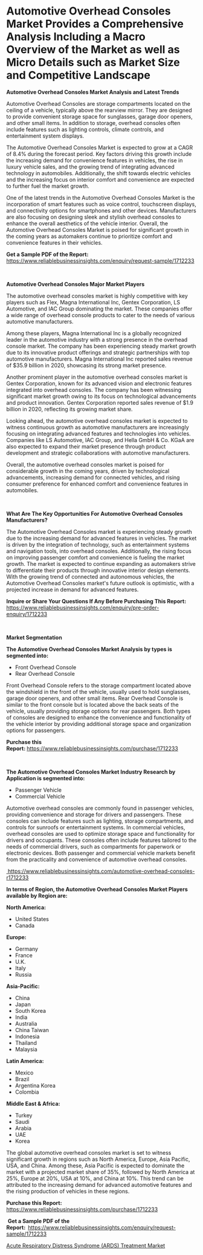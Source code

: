 <p><h1>Automotive Overhead Consoles Market Provides a Comprehensive Analysis Including a Macro Overview of the Market as well as Micro Details such as Market Size and Competitive Landscape</h1></p><p><strong>Automotive Overhead Consoles Market Analysis and Latest Trends</strong></p>
<p><p>Automotive Overhead Consoles are storage compartments located on the ceiling of a vehicle, typically above the rearview mirror. They are designed to provide convenient storage space for sunglasses, garage door openers, and other small items. In addition to storage, overhead consoles often include features such as lighting controls, climate controls, and entertainment system displays.</p><p>The Automotive Overhead Consoles Market is expected to grow at a CAGR of 8.4% during the forecast period. Key factors driving this growth include the increasing demand for convenience features in vehicles, the rise in luxury vehicle sales, and the growing trend of integrating advanced technology in automobiles. Additionally, the shift towards electric vehicles and the increasing focus on interior comfort and convenience are expected to further fuel the market growth.</p><p>One of the latest trends in the Automotive Overhead Consoles Market is the incorporation of smart features such as voice control, touchscreen displays, and connectivity options for smartphones and other devices. Manufacturers are also focusing on designing sleek and stylish overhead consoles to enhance the overall aesthetics of the vehicle interior. Overall, the Automotive Overhead Consoles Market is poised for significant growth in the coming years as automakers continue to prioritize comfort and convenience features in their vehicles.</p></p>
<p><strong>Get a Sample PDF of the Report:&nbsp;</strong> <a href="https://www.reliablebusinessinsights.com/enquiry/request-sample/1712233">https://www.reliablebusinessinsights.com/enquiry/request-sample/1712233</a></p>
<p>&nbsp;</p>
<p><strong>Automotive Overhead Consoles Major Market Players</strong></p>
<p><p>The automotive overhead consoles market is highly competitive with key players such as Flex, Magna International Inc, Gentex Corporation, LS Automotive, and IAC Group dominating the market. These companies offer a wide range of overhead console products to cater to the needs of various automotive manufacturers.</p><p>Among these players, Magna International Inc is a globally recognized leader in the automotive industry with a strong presence in the overhead console market. The company has been experiencing steady market growth due to its innovative product offerings and strategic partnerships with top automotive manufacturers. Magna International Inc reported sales revenue of $35.9 billion in 2020, showcasing its strong market presence.</p><p>Another prominent player in the automotive overhead consoles market is Gentex Corporation, known for its advanced vision and electronic features integrated into overhead consoles. The company has been witnessing significant market growth owing to its focus on technological advancements and product innovation. Gentex Corporation reported sales revenue of $1.9 billion in 2020, reflecting its growing market share.</p><p>Looking ahead, the automotive overhead consoles market is expected to witness continuous growth as automotive manufacturers are increasingly focusing on integrating advanced features and technologies into vehicles. Companies like LS Automotive, IAC Group, and Hella GmbH & Co. KGaA are also expected to expand their market presence through product development and strategic collaborations with automotive manufacturers.</p><p>Overall, the automotive overhead consoles market is poised for considerable growth in the coming years, driven by technological advancements, increasing demand for connected vehicles, and rising consumer preference for enhanced comfort and convenience features in automobiles.</p></p>
<p>&nbsp;</p>
<p><strong>What Are The Key Opportunities For Automotive Overhead Consoles Manufacturers?</strong></p>
<p><p>The Automotive Overhead Consoles market is experiencing steady growth due to the increasing demand for advanced features in vehicles. The market is driven by the integration of technology, such as entertainment systems and navigation tools, into overhead consoles. Additionally, the rising focus on improving passenger comfort and convenience is fueling the market growth. The market is expected to continue expanding as automakers strive to differentiate their products through innovative interior design elements. With the growing trend of connected and autonomous vehicles, the Automotive Overhead Consoles market's future outlook is optimistic, with a projected increase in demand for advanced features.</p></p>
<p><strong>Inquire or Share Your Questions If Any Before Purchasing This Report:</strong> <a href="https://www.reliablebusinessinsights.com/enquiry/pre-order-enquiry/1712233">https://www.reliablebusinessinsights.com/enquiry/pre-order-enquiry/1712233</a></p>
<p>&nbsp;</p>
<p><strong>Market Segmentation</strong></p>
<p><strong>The Automotive Overhead Consoles Market Analysis by types is segmented into:</strong></p>
<p><ul><li>Front Overhead Console</li><li>Rear Overhead Console</li></ul></p>
<p><p>Front Overhead Console refers to the storage compartment located above the windshield in the front of the vehicle, usually used to hold sunglasses, garage door openers, and other small items. Rear Overhead Console is similar to the front console but is located above the back seats of the vehicle, usually providing storage options for rear passengers. Both types of consoles are designed to enhance the convenience and functionality of the vehicle interior by providing additional storage space and organization options for passengers.</p></p>
<p><strong>Purchase this Report:&nbsp;</strong><a href="https://www.reliablebusinessinsights.com/purchase/1712233">https://www.reliablebusinessinsights.com/purchase/1712233</a></p>
<p>&nbsp;</p>
<p><strong>The Automotive Overhead Consoles Market Industry Research by Application is segmented into:</strong></p>
<p><ul><li>Passenger Vehicle</li><li>Commercial Vehicle</li></ul></p>
<p><p>Automotive overhead consoles are commonly found in passenger vehicles, providing convenience and storage for drivers and passengers. These consoles can include features such as lighting, storage compartments, and controls for sunroofs or entertainment systems. In commercial vehicles, overhead consoles are used to optimize storage space and functionality for drivers and occupants. These consoles often include features tailored to the needs of commercial drivers, such as compartments for paperwork or electronic devices. Both passenger and commercial vehicle markets benefit from the practicality and convenience of automotive overhead consoles.</p></p>
<p><a href="https://www.reliablebusinessinsights.com/automotive-overhead-consoles-r1712233">&nbsp;https://www.reliablebusinessinsights.com/automotive-overhead-consoles-r1712233</a></p>
<p><strong>In terms of Region, the Automotive Overhead Consoles Market Players available by Region are:</strong></p>
<p>
    <p> <strong> North America: </strong>
        <ul>
            <li>United States</li>
            <li>Canada</li>
        </ul>
        </p> 
    <p> <strong> Europe: </strong>
        <ul>
            <li>Germany</li>
            <li>France</li>
            <li>U.K.</li>
            <li>Italy</li>
            <li>Russia</li>
        </ul>
        </p> 
    <p> <strong> Asia-Pacific: </strong>
        <ul>
            <li>China</li>
            <li>Japan</li>
            <li>South Korea</li>
            <li>India</li>
            <li>Australia</li>
            <li>China Taiwan</li>
            <li>Indonesia</li>
            <li>Thailand</li>
            <li>Malaysia</li>
        </ul>
        </p> 
    <p> <strong> Latin America: </strong>
        <ul>
            <li>Mexico</li>
            <li>Brazil</li>
            <li>Argentina Korea</li>
            <li>Colombia</li>
        </ul>
        </p> 
    <p> <strong> Middle East & Africa: </strong>
        <ul>
            <li>Turkey</li>
            <li>Saudi</li>
            <li>Arabia</li>
            <li>UAE</li>
            <li>Korea</li>
        </ul>
    </p>
    </p>
<p><p>The global automotive overhead consoles market is set to witness significant growth in regions such as North America, Europe, Asia Pacific, USA, and China. Among these, Asia Pacific is expected to dominate the market with a projected market share of 35%, followed by North America at 25%, Europe at 20%, USA at 10%, and China at 10%. This trend can be attributed to the increasing demand for advanced automotive features and the rising production of vehicles in these regions.</p></p>
<p><strong>Purchase this Report: </strong><a href="https://www.reliablebusinessinsights.com/purchase/1712233">https://www.reliablebusinessinsights.com/purchase/1712233</a></p>
<p>&nbsp;<strong>Get a Sample PDF of the Report:&nbsp;&nbsp;</strong><a href="https://www.reliablebusinessinsights.com/enquiry/request-sample/1712233">https://www.reliablebusinessinsights.com/enquiry/request-sample/1712233</a></p>
<p><strong></strong></p>
<p><p><a href="https://github.com/josesg55/Market-Research-Report-List-3/blob/main/acute-respiratory-distress-syndrome-ards-treatment-market.md">Acute Respiratory Distress Syndrome (ARDS) Treatment Market</a></p></p>